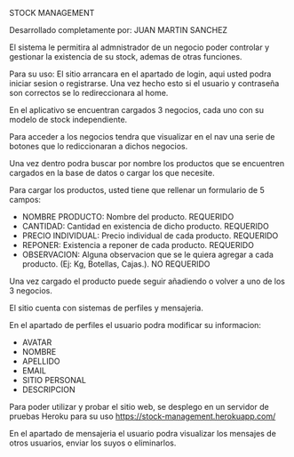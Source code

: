 STOCK MANAGEMENT

Desarrollado completamente por: JUAN MARTIN SANCHEZ

El sistema le permitira al admnistrador de un negocio poder controlar y gestionar la existencia de su stock, ademas de otras funciones.

Para su uso:
El sitio arrancara en el apartado de login, aqui usted podra iniciar sesion o registrarse. Una vez hecho esto si el usuario y contraseña son correctos se lo redireccionara al home.

En el aplicativo se encuentran cargados 3 negocios, cada uno con su modelo de stock independiente.

Para acceder a los negocios tendra que visualizar en el nav una serie de botones que lo rediccionaran a dichos negocios.

Una vez dentro podra buscar por nombre los productos que se encuentren cargados en la base de datos o cargar los que necesite.

Para cargar los productos, usted tiene que rellenar un formulario de 5 campos:
* NOMBRE PRODUCTO: Nombre del producto. REQUERIDO
* CANTIDAD: Cantidad en existencia de dicho producto. REQUERIDO
* PRECIO INDIVIDUAL: Precio individual de cada producto. REQUERIDO
* REPONER: Existencia a reponer de cada producto. REQUERIDO
* OBSERVACION: Alguna observacion que se le quiera agregar a cada producto. (Ej: Kg, Botellas, Cajas.). NO REQUERIDO

Una vez cargado el producto puede seguir añadiendo o volver a uno de los 3 negocios.

El sitio cuenta con sistemas de perfiles y mensajeria.

En el apartado de perfiles el usuario podra modificar su informacion:
* AVATAR
* NOMBRE
* APELLIDO
* EMAIL
* SITIO PERSONAL
* DESCRIPCION

Para poder utilizar y probar el sitio web, se desplego en un servidor de pruebas Heroku para su uso
https://stock-management.herokuapp.com/

En el apartado de mensajeria el usuario podra visualizar los mensajes de otros usuarios, enviar los suyos o eliminarlos.
